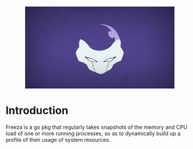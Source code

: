 <p align="center"> <img src="./assets/logo.png" alt="freeza" width=400 height=220/> </p>

# Introduction

Freeza is a go pkg that regularly takes snapshots of the memory and CPU load of one or more running processes, so as to dynamically build up a profile of their usage of system resources.
